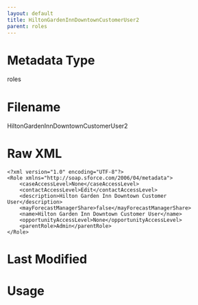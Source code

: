 ```yaml
---
layout: default
title: HiltonGardenInnDowntownCustomerUser2
parent: roles
---
```

# Metadata Type
roles


# Filename 
HiltonGardenInnDowntownCustomerUser2


# Raw XML
```
<?xml version="1.0" encoding="UTF-8"?>
<Role xmlns="http://soap.sforce.com/2006/04/metadata">
    <caseAccessLevel>None</caseAccessLevel>
    <contactAccessLevel>Edit</contactAccessLevel>
    <description>Hilton Garden Inn Downtown Customer User</description>
    <mayForecastManagerShare>false</mayForecastManagerShare>
    <name>Hilton Garden Inn Downtown Customer User</name>
    <opportunityAccessLevel>None</opportunityAccessLevel>
    <parentRole>Admin</parentRole>
</Role>
```


# Last Modified


# Usage
